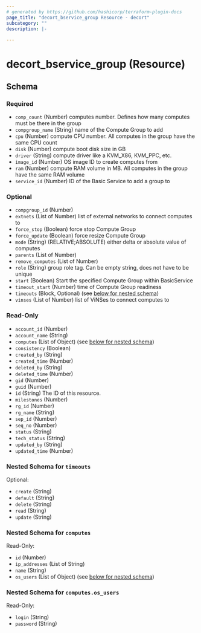 ```yaml
---
# generated by https://github.com/hashicorp/terraform-plugin-docs
page_title: "decort_bservice_group Resource - decort"
subcategory: ""
description: |-
  
---
```


# decort_bservice_group (Resource)





<!-- schema generated by tfplugindocs -->
## Schema

### Required

- `comp_count` (Number) computes number. Defines how many computes must be there in the group
- `compgroup_name` (String) name of the Compute Group to add
- `cpu` (Number) compute CPU number. All computes in the group have the same CPU count
- `disk` (Number) compute boot disk size in GB
- `driver` (String) compute driver like a KVM_X86, KVM_PPC, etc.
- `image_id` (Number) OS image ID to create computes from
- `ram` (Number) compute RAM volume in MB. All computes in the group have the same RAM volume
- `service_id` (Number) ID of the Basic Service to add a group to

### Optional

- `compgroup_id` (Number)
- `extnets` (List of Number) list of external networks to connect computes to
- `force_stop` (Boolean) force stop Compute Group
- `force_update` (Boolean) force resize Compute Group
- `mode` (String) (RELATIVE;ABSOLUTE) either delta or absolute value of computes
- `parents` (List of Number)
- `remove_computes` (List of Number)
- `role` (String) group role tag. Can be empty string, does not have to be unique
- `start` (Boolean) Start the specified Compute Group within BasicService
- `timeout_start` (Number) time of Compute Group readiness
- `timeouts` (Block, Optional) (see [below for nested schema](#nestedblock--timeouts))
- `vinses` (List of Number) list of ViNSes to connect computes to

### Read-Only

- `account_id` (Number)
- `account_name` (String)
- `computes` (List of Object) (see [below for nested schema](#nestedatt--computes))
- `consistency` (Boolean)
- `created_by` (String)
- `created_time` (Number)
- `deleted_by` (String)
- `deleted_time` (Number)
- `gid` (Number)
- `guid` (Number)
- `id` (String) The ID of this resource.
- `milestones` (Number)
- `rg_id` (Number)
- `rg_name` (String)
- `sep_id` (Number)
- `seq_no` (Number)
- `status` (String)
- `tech_status` (String)
- `updated_by` (String)
- `updated_time` (Number)

<a id="nestedblock--timeouts"></a>
### Nested Schema for `timeouts`

Optional:

- `create` (String)
- `default` (String)
- `delete` (String)
- `read` (String)
- `update` (String)


<a id="nestedatt--computes"></a>
### Nested Schema for `computes`

Read-Only:

- `id` (Number)
- `ip_addresses` (List of String)
- `name` (String)
- `os_users` (List of Object) (see [below for nested schema](#nestedobjatt--computes--os_users))

<a id="nestedobjatt--computes--os_users"></a>
### Nested Schema for `computes.os_users`

Read-Only:

- `login` (String)
- `password` (String)


